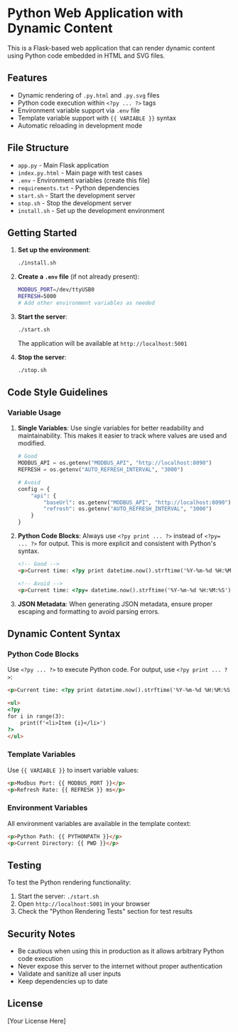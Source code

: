 # Python Web Application with Dynamic Content

This is a Flask-based web application that can render dynamic content using Python code embedded in HTML and SVG files.

## Features

- Dynamic rendering of `.py.html` and `.py.svg` files
- Python code execution within `<?py ... ?>` tags
- Environment variable support via `.env` file
- Template variable support with `{{ VARIABLE }}` syntax
- Automatic reloading in development mode

## File Structure

- `app.py` - Main Flask application
- `index.py.html` - Main page with test cases
- `.env` - Environment variables (create this file)
- `requirements.txt` - Python dependencies
- `start.sh` - Start the development server
- `stop.sh` - Stop the development server
- `install.sh` - Set up the development environment

## Getting Started

1. **Set up the environment**:
   ```bash
   ./install.sh
   ```

2. **Create a `.env` file** (if not already present):
   ```bash
   MODBUS_PORT=/dev/ttyUSB0
   REFRESH=5000
   # Add other environment variables as needed
   ```

3. **Start the server**:
   ```bash
   ./start.sh
   ```
   The application will be available at `http://localhost:5001`

4. **Stop the server**:
   ```bash
   ./stop.sh
   ```

## Code Style Guidelines

### Variable Usage

1. **Single Variables**: Use single variables for better readability and maintainability. This makes it easier to track where values are used and modified.

   ```python
   # Good
   MODBUS_API = os.getenv("MODBUS_API", "http://localhost:8090")
   REFRESH = os.getenv("AUTO_REFRESH_INTERVAL", "3000")
   
   # Avoid
   config = {
       "api": {
           "baseUrl": os.getenv("MODBUS_API", "http://localhost:8090"),
           "refresh": os.getenv("AUTO_REFRESH_INTERVAL", "3000")
       }
   }
   ```

2. **Python Code Blocks**: Always use `<?py print ... ?>` instead of `<?py= ... ?>` for output. This is more explicit and consistent with Python's syntax.

   ```html
   <!-- Good -->
   <p>Current time: <?py print datetime.now().strftime('%Y-%m-%d %H:%M:%S') ?></p>
   
   <!-- Avoid -->
   <p>Current time: <?py= datetime.now().strftime('%Y-%m-%d %H:%M:%S') ?></p>
   ```

3. **JSON Metadata**: When generating JSON metadata, ensure proper escaping and formatting to avoid parsing errors.

## Dynamic Content Syntax

### Python Code Blocks

Use `<?py ... ?>` to execute Python code. For output, use `<?py print ... ?>`:

```html
<p>Current time: <?py print datetime.now().strftime('%Y-%m-%d %H:%M:%S') ?></p>

<ul>
<?py
for i in range(3):
    print(f'<li>Item {i}</li>')
?>
</ul>
```

### Template Variables

Use `{{ VARIABLE }}` to insert variable values:

```html
<p>Modbus Port: {{ MODBUS_PORT }}</p>
<p>Refresh Rate: {{ REFRESH }} ms</p>
```

### Environment Variables

All environment variables are available in the template context:

```html
<p>Python Path: {{ PYTHONPATH }}</p>
<p>Current Directory: {{ PWD }}</p>
```

## Testing

To test the Python rendering functionality:

1. Start the server: `./start.sh`
2. Open `http://localhost:5001` in your browser
3. Check the "Python Rendering Tests" section for test results

## Security Notes

- Be cautious when using this in production as it allows arbitrary Python code execution
- Never expose this server to the internet without proper authentication
- Validate and sanitize all user inputs
- Keep dependencies up to date

## License

[Your License Here]

